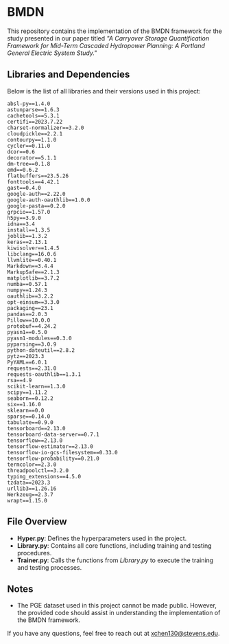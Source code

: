 # BMDN

This repository contains the implementation of the BMDN framework for the study presented in our paper titled *"A Carryover Storage Quantification Framework for Mid-Term Cascaded Hydropower Planning: A Portland General Electric System Study."*

## Libraries and Dependencies
Below is the list of all libraries and their versions used in this project:

```
absl-py==1.4.0
astunparse==1.6.3
cachetools==5.3.1
certifi==2023.7.22
charset-normalizer==3.2.0
cloudpickle==2.2.1
contourpy==1.1.0
cycler==0.11.0
dcor==0.6
decorator==5.1.1
dm-tree==0.1.8
emd==0.6.2
flatbuffers==23.5.26
fonttools==4.42.1
gast==0.4.0
google-auth==2.22.0
google-auth-oauthlib==1.0.0
google-pasta==0.2.0
grpcio==1.57.0
h5py==3.9.0
idna==3.4
install==1.3.5
joblib==1.3.2
keras==2.13.1
kiwisolver==1.4.5
libclang==16.0.6
llvmlite==0.40.1
Markdown==3.4.4
MarkupSafe==2.1.3
matplotlib==3.7.2
numba==0.57.1
numpy==1.24.3
oauthlib==3.2.2
opt-einsum==3.3.0
packaging==23.1
pandas==2.0.3
Pillow==10.0.0
protobuf==4.24.2
pyasn1==0.5.0
pyasn1-modules==0.3.0
pyparsing==3.0.9
python-dateutil==2.8.2
pytz==2023.3
PyYAML==6.0.1
requests==2.31.0
requests-oauthlib==1.3.1
rsa==4.9
scikit-learn==1.3.0
scipy==1.11.2
seaborn==0.12.2
six==1.16.0
sklearn==0.0
sparse==0.14.0
tabulate==0.9.0
tensorboard==2.13.0
tensorboard-data-server==0.7.1
tensorflow==2.13.0
tensorflow-estimator==2.13.0
tensorflow-io-gcs-filesystem==0.33.0
tensorflow-probability==0.21.0
termcolor==2.3.0
threadpoolctl==3.2.0
typing_extensions==4.5.0
tzdata==2023.3
urllib3==1.26.16
Werkzeug==2.3.7
wrapt==1.15.0
```

## File Overview
- **Hyper.py**: Defines the hyperparameters used in the project.
- **Library.py**: Contains all core functions, including training and testing procedures.
- **Trainer.py**: Calls the functions from *Library.py* to execute the training and testing processes.

## Notes
- The PGE dataset used in this project cannot be made public. However, the provided code should assist in understanding the implementation of the BMDN framework.

If you have any questions, feel free to reach out at xchen130@stevens.edu.
